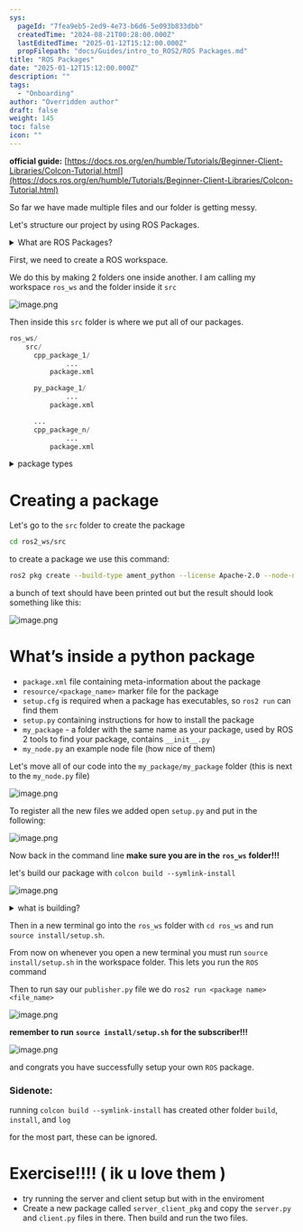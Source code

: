 ```yaml
---
sys:
  pageId: "7fea9eb5-2ed9-4e73-b6d6-5e093b833dbb"
  createdTime: "2024-08-21T00:28:00.000Z"
  lastEditedTime: "2025-01-12T15:12:00.000Z"
  propFilepath: "docs/Guides/intro_to_ROS2/ROS Packages.md"
title: "ROS Packages"
date: "2025-01-12T15:12:00.000Z"
description: ""
tags:
  - "Onboarding"
author: "Overridden author"
draft: false
weight: 145
toc: false
icon: ""
---
```


**official guide:** [https://docs.ros.org/en/humble/Tutorials/Beginner-Client-Libraries/Colcon-Tutorial.html](https://docs.ros.org/en/humble/Tutorials/Beginner-Client-Libraries/Colcon-Tutorial.html)

So far we have made multiple files and our folder is getting messy.

Let's structure our project by using ROS Packages.

<details>

<summary>What are ROS Packages?</summary>

ROS Packages are, as the name implies, packages of code that are highly sharable between ROS developers.

They consist of a folder, `package.xml` file, and source code

```python
      cpp_package_1/
		      ... imagine much code files here ..
          package.xml
```

</details>

First, we need to create a ROS workspace.

We do this by making 2 folders one inside another. I am calling my workspace `ros_ws` and the folder inside it `src`

![image.png](https://prod-files-secure.s3.us-west-2.amazonaws.com/d518164a-d88e-44d1-a4ee-3adb3bd8bce0/70706947-fd18-4537-a67b-e12946812d31/image.png?X-Amz-Algorithm=AWS4-HMAC-SHA256&X-Amz-Content-Sha256=UNSIGNED-PAYLOAD&X-Amz-Credential=ASIAZI2LB4664R4ZJGXI%2F20250327%2Fus-west-2%2Fs3%2Faws4_request&X-Amz-Date=20250327T110729Z&X-Amz-Expires=3600&X-Amz-Security-Token=IQoJb3JpZ2luX2VjENv%2F%2F%2F%2F%2F%2F%2F%2F%2F%2FwEaCXVzLXdlc3QtMiJHMEUCIFveC6E9J7%2FJlwAr6DEutzXNp6kcTzFt24O2lNSSH28DAiEAxAvuHZo9gj1nZb1O%2B2KD%2FS4fVs3AuHK%2BhFfMwJYzdfAq%2FwMIRBAAGgw2Mzc0MjMxODM4MDUiDNlWfSw2KWgNUbZJ%2BircA20gBMLiQyS9LMVFzhQWFv10WZOeRnHc5H4OuFq07AwOSBxRoJ4vYKx80lSI73MKeYzhhssi4uixX6Ul%2FEbjFShzsQHwlZ68qmKVnJmGwNa%2FfAUpTPSYfMVWBfDBi0qr66%2BBmlNWhX%2BsKstJcVR7UhQS3Y7UYAlkWbOO%2FuAA5rcXrJjgCdgPW2N8kOqwjaGqwp%2FARl0BxM50bk0bBjUY2jH6EyhzR4EEZbLwUGAIFNvT5W3se0V1yx9%2FodL16zW5hclM%2FzuVwSj61gJ7WuPzJy2%2FbQZJTH8EaR5%2BTnpY7h6pdUMbYYbTE6Hzr%2BURCD56260GGLwYKbGu%2FPWpSUswvf88oczIi0JBW%2BEAhPM322uYO8OgHct7qFagfkugooQbZXJvoStgSYIjpXEq1mahr5%2BA%2BKEOkBqHSfR98NCIHYOjM7aUJooZYJ66C5VOXa6EujyDufqQNJL8nf4E8RQxKfl4k3zx%2BbMO1ahHKNak7LQaIHOyCuudmFQoJfj7xdhrQ%2Bn72cyMrYfrDN6wVOp%2BWCsn%2FzcQCO4M%2BRUO2YwA67rT%2F48CorRq%2FNZmcBKDoF5HT5eYVnXHP9L%2BN5koKhUUhZrYiZp7DTMhAQvenfzg5an9e7q1LyLxO5dk6Xd8MOTalL8GOqUBry%2Fqwm%2FuTk9YERNttCYkf5ymv9UCKT5SdA8TVJtsRXji9i2EdlIvTT8GnQr2HwLbuGLkszqbzUyq9XkY1pVRG6UtTV8bI71bS6NjdKs7fyFcnb7A4iHfJfzQVqi5G6acIghesYdzTW766hH6yl996p3XKAYp4D3kgFo%2BtT1SKUjFJ5oPBmAx4Jk66wXbpEiY%2BDuZrlkkQbV%2BYnHJaT60TFUPQQIG&X-Amz-Signature=d02ed2e56edddc228962eb995ca3f7ca378c896d325d7b5a4d25d63179d44b2e&X-Amz-SignedHeaders=host&x-id=GetObject)

Then inside this `src` folder is where we put all of our packages.

```python
ros_ws/
    src/
      cpp_package_1/
		      ...
          package.xml

      py_package_1/
		      ...
          package.xml

      ...
      cpp_package_n/
		      ...
          package.xml

```

<details>

<summary>package types</summary>

packages can be either `C++` or python.

the intern file structure is different for each but for this guide we will stick to creating python packages

</details>

# Creating a package

Let's go to the `src` folder to create the package

```bash
cd ros2_ws/src
```

to create a package we use this command:

```bash
ros2 pkg create --build-type ament_python --license Apache-2.0 --node-name my_node my_package
```

a bunch of text should have been printed out but the result should look something like this:

![image.png](https://prod-files-secure.s3.us-west-2.amazonaws.com/d518164a-d88e-44d1-a4ee-3adb3bd8bce0/e6cf1e3f-8512-4a3e-b131-079f800bf3e8/image.png?X-Amz-Algorithm=AWS4-HMAC-SHA256&X-Amz-Content-Sha256=UNSIGNED-PAYLOAD&X-Amz-Credential=ASIAZI2LB4664R4ZJGXI%2F20250327%2Fus-west-2%2Fs3%2Faws4_request&X-Amz-Date=20250327T110729Z&X-Amz-Expires=3600&X-Amz-Security-Token=IQoJb3JpZ2luX2VjENv%2F%2F%2F%2F%2F%2F%2F%2F%2F%2FwEaCXVzLXdlc3QtMiJHMEUCIFveC6E9J7%2FJlwAr6DEutzXNp6kcTzFt24O2lNSSH28DAiEAxAvuHZo9gj1nZb1O%2B2KD%2FS4fVs3AuHK%2BhFfMwJYzdfAq%2FwMIRBAAGgw2Mzc0MjMxODM4MDUiDNlWfSw2KWgNUbZJ%2BircA20gBMLiQyS9LMVFzhQWFv10WZOeRnHc5H4OuFq07AwOSBxRoJ4vYKx80lSI73MKeYzhhssi4uixX6Ul%2FEbjFShzsQHwlZ68qmKVnJmGwNa%2FfAUpTPSYfMVWBfDBi0qr66%2BBmlNWhX%2BsKstJcVR7UhQS3Y7UYAlkWbOO%2FuAA5rcXrJjgCdgPW2N8kOqwjaGqwp%2FARl0BxM50bk0bBjUY2jH6EyhzR4EEZbLwUGAIFNvT5W3se0V1yx9%2FodL16zW5hclM%2FzuVwSj61gJ7WuPzJy2%2FbQZJTH8EaR5%2BTnpY7h6pdUMbYYbTE6Hzr%2BURCD56260GGLwYKbGu%2FPWpSUswvf88oczIi0JBW%2BEAhPM322uYO8OgHct7qFagfkugooQbZXJvoStgSYIjpXEq1mahr5%2BA%2BKEOkBqHSfR98NCIHYOjM7aUJooZYJ66C5VOXa6EujyDufqQNJL8nf4E8RQxKfl4k3zx%2BbMO1ahHKNak7LQaIHOyCuudmFQoJfj7xdhrQ%2Bn72cyMrYfrDN6wVOp%2BWCsn%2FzcQCO4M%2BRUO2YwA67rT%2F48CorRq%2FNZmcBKDoF5HT5eYVnXHP9L%2BN5koKhUUhZrYiZp7DTMhAQvenfzg5an9e7q1LyLxO5dk6Xd8MOTalL8GOqUBry%2Fqwm%2FuTk9YERNttCYkf5ymv9UCKT5SdA8TVJtsRXji9i2EdlIvTT8GnQr2HwLbuGLkszqbzUyq9XkY1pVRG6UtTV8bI71bS6NjdKs7fyFcnb7A4iHfJfzQVqi5G6acIghesYdzTW766hH6yl996p3XKAYp4D3kgFo%2BtT1SKUjFJ5oPBmAx4Jk66wXbpEiY%2BDuZrlkkQbV%2BYnHJaT60TFUPQQIG&X-Amz-Signature=54fc63732d13b960ddd2fd47adff77738ecacda4935897e5b90f49188decfcec&X-Amz-SignedHeaders=host&x-id=GetObject)

# What’s inside a python package

- `package.xml` file containing meta-information about the package
- `resource/<package_name>` marker file for the package
- `setup.cfg` is required when a package has executables, so `ros2 run` can find them
- `setup.py` containing instructions for how to install the package
- `my_package` - a folder with the same name as your package, used by ROS 2 tools to find your package, contains `__init__.py`
- `my_node.py` an example node file (how nice of them)

Let's move all of our code into the `my_package/my_package` folder (this is next to the `my_node.py` file)

![image.png](https://prod-files-secure.s3.us-west-2.amazonaws.com/d518164a-d88e-44d1-a4ee-3adb3bd8bce0/9ce58f11-0da9-4d3e-b86d-506a9685d378/image.png?X-Amz-Algorithm=AWS4-HMAC-SHA256&X-Amz-Content-Sha256=UNSIGNED-PAYLOAD&X-Amz-Credential=ASIAZI2LB4664R4ZJGXI%2F20250327%2Fus-west-2%2Fs3%2Faws4_request&X-Amz-Date=20250327T110729Z&X-Amz-Expires=3600&X-Amz-Security-Token=IQoJb3JpZ2luX2VjENv%2F%2F%2F%2F%2F%2F%2F%2F%2F%2FwEaCXVzLXdlc3QtMiJHMEUCIFveC6E9J7%2FJlwAr6DEutzXNp6kcTzFt24O2lNSSH28DAiEAxAvuHZo9gj1nZb1O%2B2KD%2FS4fVs3AuHK%2BhFfMwJYzdfAq%2FwMIRBAAGgw2Mzc0MjMxODM4MDUiDNlWfSw2KWgNUbZJ%2BircA20gBMLiQyS9LMVFzhQWFv10WZOeRnHc5H4OuFq07AwOSBxRoJ4vYKx80lSI73MKeYzhhssi4uixX6Ul%2FEbjFShzsQHwlZ68qmKVnJmGwNa%2FfAUpTPSYfMVWBfDBi0qr66%2BBmlNWhX%2BsKstJcVR7UhQS3Y7UYAlkWbOO%2FuAA5rcXrJjgCdgPW2N8kOqwjaGqwp%2FARl0BxM50bk0bBjUY2jH6EyhzR4EEZbLwUGAIFNvT5W3se0V1yx9%2FodL16zW5hclM%2FzuVwSj61gJ7WuPzJy2%2FbQZJTH8EaR5%2BTnpY7h6pdUMbYYbTE6Hzr%2BURCD56260GGLwYKbGu%2FPWpSUswvf88oczIi0JBW%2BEAhPM322uYO8OgHct7qFagfkugooQbZXJvoStgSYIjpXEq1mahr5%2BA%2BKEOkBqHSfR98NCIHYOjM7aUJooZYJ66C5VOXa6EujyDufqQNJL8nf4E8RQxKfl4k3zx%2BbMO1ahHKNak7LQaIHOyCuudmFQoJfj7xdhrQ%2Bn72cyMrYfrDN6wVOp%2BWCsn%2FzcQCO4M%2BRUO2YwA67rT%2F48CorRq%2FNZmcBKDoF5HT5eYVnXHP9L%2BN5koKhUUhZrYiZp7DTMhAQvenfzg5an9e7q1LyLxO5dk6Xd8MOTalL8GOqUBry%2Fqwm%2FuTk9YERNttCYkf5ymv9UCKT5SdA8TVJtsRXji9i2EdlIvTT8GnQr2HwLbuGLkszqbzUyq9XkY1pVRG6UtTV8bI71bS6NjdKs7fyFcnb7A4iHfJfzQVqi5G6acIghesYdzTW766hH6yl996p3XKAYp4D3kgFo%2BtT1SKUjFJ5oPBmAx4Jk66wXbpEiY%2BDuZrlkkQbV%2BYnHJaT60TFUPQQIG&X-Amz-Signature=3f27f1c2ee833c2bbd5bd37a67eb8a61bff310fa5b0d9b5d530d4bbc8c7c2913&X-Amz-SignedHeaders=host&x-id=GetObject)

To register all the new files we added open `setup.py` and put in the following:

![image.png](https://prod-files-secure.s3.us-west-2.amazonaws.com/d518164a-d88e-44d1-a4ee-3adb3bd8bce0/1cd7c262-4cae-4496-9d75-c178537d24a2/image.png?X-Amz-Algorithm=AWS4-HMAC-SHA256&X-Amz-Content-Sha256=UNSIGNED-PAYLOAD&X-Amz-Credential=ASIAZI2LB4664R4ZJGXI%2F20250327%2Fus-west-2%2Fs3%2Faws4_request&X-Amz-Date=20250327T110729Z&X-Amz-Expires=3600&X-Amz-Security-Token=IQoJb3JpZ2luX2VjENv%2F%2F%2F%2F%2F%2F%2F%2F%2F%2FwEaCXVzLXdlc3QtMiJHMEUCIFveC6E9J7%2FJlwAr6DEutzXNp6kcTzFt24O2lNSSH28DAiEAxAvuHZo9gj1nZb1O%2B2KD%2FS4fVs3AuHK%2BhFfMwJYzdfAq%2FwMIRBAAGgw2Mzc0MjMxODM4MDUiDNlWfSw2KWgNUbZJ%2BircA20gBMLiQyS9LMVFzhQWFv10WZOeRnHc5H4OuFq07AwOSBxRoJ4vYKx80lSI73MKeYzhhssi4uixX6Ul%2FEbjFShzsQHwlZ68qmKVnJmGwNa%2FfAUpTPSYfMVWBfDBi0qr66%2BBmlNWhX%2BsKstJcVR7UhQS3Y7UYAlkWbOO%2FuAA5rcXrJjgCdgPW2N8kOqwjaGqwp%2FARl0BxM50bk0bBjUY2jH6EyhzR4EEZbLwUGAIFNvT5W3se0V1yx9%2FodL16zW5hclM%2FzuVwSj61gJ7WuPzJy2%2FbQZJTH8EaR5%2BTnpY7h6pdUMbYYbTE6Hzr%2BURCD56260GGLwYKbGu%2FPWpSUswvf88oczIi0JBW%2BEAhPM322uYO8OgHct7qFagfkugooQbZXJvoStgSYIjpXEq1mahr5%2BA%2BKEOkBqHSfR98NCIHYOjM7aUJooZYJ66C5VOXa6EujyDufqQNJL8nf4E8RQxKfl4k3zx%2BbMO1ahHKNak7LQaIHOyCuudmFQoJfj7xdhrQ%2Bn72cyMrYfrDN6wVOp%2BWCsn%2FzcQCO4M%2BRUO2YwA67rT%2F48CorRq%2FNZmcBKDoF5HT5eYVnXHP9L%2BN5koKhUUhZrYiZp7DTMhAQvenfzg5an9e7q1LyLxO5dk6Xd8MOTalL8GOqUBry%2Fqwm%2FuTk9YERNttCYkf5ymv9UCKT5SdA8TVJtsRXji9i2EdlIvTT8GnQr2HwLbuGLkszqbzUyq9XkY1pVRG6UtTV8bI71bS6NjdKs7fyFcnb7A4iHfJfzQVqi5G6acIghesYdzTW766hH6yl996p3XKAYp4D3kgFo%2BtT1SKUjFJ5oPBmAx4Jk66wXbpEiY%2BDuZrlkkQbV%2BYnHJaT60TFUPQQIG&X-Amz-Signature=6fd5f18d075807a2ab47aace08421abb13d4eea3a0f9bbb4627032671dc20ff4&X-Amz-SignedHeaders=host&x-id=GetObject)

Now back in the command line **make sure you are in the** **`ros_ws`** **folder!!!**

let's build our package with `colcon build --symlink-install`

![image.png](https://prod-files-secure.s3.us-west-2.amazonaws.com/d518164a-d88e-44d1-a4ee-3adb3bd8bce0/2f2a0d27-b173-48fd-b189-5f5c0ce65619/image.png?X-Amz-Algorithm=AWS4-HMAC-SHA256&X-Amz-Content-Sha256=UNSIGNED-PAYLOAD&X-Amz-Credential=ASIAZI2LB4664R4ZJGXI%2F20250327%2Fus-west-2%2Fs3%2Faws4_request&X-Amz-Date=20250327T110729Z&X-Amz-Expires=3600&X-Amz-Security-Token=IQoJb3JpZ2luX2VjENv%2F%2F%2F%2F%2F%2F%2F%2F%2F%2FwEaCXVzLXdlc3QtMiJHMEUCIFveC6E9J7%2FJlwAr6DEutzXNp6kcTzFt24O2lNSSH28DAiEAxAvuHZo9gj1nZb1O%2B2KD%2FS4fVs3AuHK%2BhFfMwJYzdfAq%2FwMIRBAAGgw2Mzc0MjMxODM4MDUiDNlWfSw2KWgNUbZJ%2BircA20gBMLiQyS9LMVFzhQWFv10WZOeRnHc5H4OuFq07AwOSBxRoJ4vYKx80lSI73MKeYzhhssi4uixX6Ul%2FEbjFShzsQHwlZ68qmKVnJmGwNa%2FfAUpTPSYfMVWBfDBi0qr66%2BBmlNWhX%2BsKstJcVR7UhQS3Y7UYAlkWbOO%2FuAA5rcXrJjgCdgPW2N8kOqwjaGqwp%2FARl0BxM50bk0bBjUY2jH6EyhzR4EEZbLwUGAIFNvT5W3se0V1yx9%2FodL16zW5hclM%2FzuVwSj61gJ7WuPzJy2%2FbQZJTH8EaR5%2BTnpY7h6pdUMbYYbTE6Hzr%2BURCD56260GGLwYKbGu%2FPWpSUswvf88oczIi0JBW%2BEAhPM322uYO8OgHct7qFagfkugooQbZXJvoStgSYIjpXEq1mahr5%2BA%2BKEOkBqHSfR98NCIHYOjM7aUJooZYJ66C5VOXa6EujyDufqQNJL8nf4E8RQxKfl4k3zx%2BbMO1ahHKNak7LQaIHOyCuudmFQoJfj7xdhrQ%2Bn72cyMrYfrDN6wVOp%2BWCsn%2FzcQCO4M%2BRUO2YwA67rT%2F48CorRq%2FNZmcBKDoF5HT5eYVnXHP9L%2BN5koKhUUhZrYiZp7DTMhAQvenfzg5an9e7q1LyLxO5dk6Xd8MOTalL8GOqUBry%2Fqwm%2FuTk9YERNttCYkf5ymv9UCKT5SdA8TVJtsRXji9i2EdlIvTT8GnQr2HwLbuGLkszqbzUyq9XkY1pVRG6UtTV8bI71bS6NjdKs7fyFcnb7A4iHfJfzQVqi5G6acIghesYdzTW766hH6yl996p3XKAYp4D3kgFo%2BtT1SKUjFJ5oPBmAx4Jk66wXbpEiY%2BDuZrlkkQbV%2BYnHJaT60TFUPQQIG&X-Amz-Signature=05d6ea169afb58998bc05ef31ee042666d6d51773d5e37a258bf7c59640848a4&X-Amz-SignedHeaders=host&x-id=GetObject)

<details>

<summary>what is building?</summary>

if you are a CS major at Rose-Hulman you will learn the answer to this in CSSE132

but TLDR; is it combines all the code files into one program that can be run easily 

</details>

Then in a new terminal go into the `ros_ws` folder with `cd ros_ws` and run `source install/setup.sh`. 

From now on whenever you open a new terminal you must run `source install/setup.sh` in the workspace folder. This lets you run the `ROS` command

Then to run say our `publisher.py` file we do `ros2 run <package name> <file_name>`

![image.png](https://prod-files-secure.s3.us-west-2.amazonaws.com/d518164a-d88e-44d1-a4ee-3adb3bd8bce0/4f4b1219-3a44-4632-aa0a-ce3471699f59/image.png?X-Amz-Algorithm=AWS4-HMAC-SHA256&X-Amz-Content-Sha256=UNSIGNED-PAYLOAD&X-Amz-Credential=ASIAZI2LB4664R4ZJGXI%2F20250327%2Fus-west-2%2Fs3%2Faws4_request&X-Amz-Date=20250327T110729Z&X-Amz-Expires=3600&X-Amz-Security-Token=IQoJb3JpZ2luX2VjENv%2F%2F%2F%2F%2F%2F%2F%2F%2F%2FwEaCXVzLXdlc3QtMiJHMEUCIFveC6E9J7%2FJlwAr6DEutzXNp6kcTzFt24O2lNSSH28DAiEAxAvuHZo9gj1nZb1O%2B2KD%2FS4fVs3AuHK%2BhFfMwJYzdfAq%2FwMIRBAAGgw2Mzc0MjMxODM4MDUiDNlWfSw2KWgNUbZJ%2BircA20gBMLiQyS9LMVFzhQWFv10WZOeRnHc5H4OuFq07AwOSBxRoJ4vYKx80lSI73MKeYzhhssi4uixX6Ul%2FEbjFShzsQHwlZ68qmKVnJmGwNa%2FfAUpTPSYfMVWBfDBi0qr66%2BBmlNWhX%2BsKstJcVR7UhQS3Y7UYAlkWbOO%2FuAA5rcXrJjgCdgPW2N8kOqwjaGqwp%2FARl0BxM50bk0bBjUY2jH6EyhzR4EEZbLwUGAIFNvT5W3se0V1yx9%2FodL16zW5hclM%2FzuVwSj61gJ7WuPzJy2%2FbQZJTH8EaR5%2BTnpY7h6pdUMbYYbTE6Hzr%2BURCD56260GGLwYKbGu%2FPWpSUswvf88oczIi0JBW%2BEAhPM322uYO8OgHct7qFagfkugooQbZXJvoStgSYIjpXEq1mahr5%2BA%2BKEOkBqHSfR98NCIHYOjM7aUJooZYJ66C5VOXa6EujyDufqQNJL8nf4E8RQxKfl4k3zx%2BbMO1ahHKNak7LQaIHOyCuudmFQoJfj7xdhrQ%2Bn72cyMrYfrDN6wVOp%2BWCsn%2FzcQCO4M%2BRUO2YwA67rT%2F48CorRq%2FNZmcBKDoF5HT5eYVnXHP9L%2BN5koKhUUhZrYiZp7DTMhAQvenfzg5an9e7q1LyLxO5dk6Xd8MOTalL8GOqUBry%2Fqwm%2FuTk9YERNttCYkf5ymv9UCKT5SdA8TVJtsRXji9i2EdlIvTT8GnQr2HwLbuGLkszqbzUyq9XkY1pVRG6UtTV8bI71bS6NjdKs7fyFcnb7A4iHfJfzQVqi5G6acIghesYdzTW766hH6yl996p3XKAYp4D3kgFo%2BtT1SKUjFJ5oPBmAx4Jk66wXbpEiY%2BDuZrlkkQbV%2BYnHJaT60TFUPQQIG&X-Amz-Signature=23d2aff0cd7471a3d2479b654c14a680899e1b7869c64929ef9637f4595f8852&X-Amz-SignedHeaders=host&x-id=GetObject)

**remember to run** **`source install/setup.sh`** **for the subscriber!!!**

![image.png](https://prod-files-secure.s3.us-west-2.amazonaws.com/d518164a-d88e-44d1-a4ee-3adb3bd8bce0/02121119-dad4-49ec-8356-c956108b4243/image.png?X-Amz-Algorithm=AWS4-HMAC-SHA256&X-Amz-Content-Sha256=UNSIGNED-PAYLOAD&X-Amz-Credential=ASIAZI2LB4664R4ZJGXI%2F20250327%2Fus-west-2%2Fs3%2Faws4_request&X-Amz-Date=20250327T110729Z&X-Amz-Expires=3600&X-Amz-Security-Token=IQoJb3JpZ2luX2VjENv%2F%2F%2F%2F%2F%2F%2F%2F%2F%2FwEaCXVzLXdlc3QtMiJHMEUCIFveC6E9J7%2FJlwAr6DEutzXNp6kcTzFt24O2lNSSH28DAiEAxAvuHZo9gj1nZb1O%2B2KD%2FS4fVs3AuHK%2BhFfMwJYzdfAq%2FwMIRBAAGgw2Mzc0MjMxODM4MDUiDNlWfSw2KWgNUbZJ%2BircA20gBMLiQyS9LMVFzhQWFv10WZOeRnHc5H4OuFq07AwOSBxRoJ4vYKx80lSI73MKeYzhhssi4uixX6Ul%2FEbjFShzsQHwlZ68qmKVnJmGwNa%2FfAUpTPSYfMVWBfDBi0qr66%2BBmlNWhX%2BsKstJcVR7UhQS3Y7UYAlkWbOO%2FuAA5rcXrJjgCdgPW2N8kOqwjaGqwp%2FARl0BxM50bk0bBjUY2jH6EyhzR4EEZbLwUGAIFNvT5W3se0V1yx9%2FodL16zW5hclM%2FzuVwSj61gJ7WuPzJy2%2FbQZJTH8EaR5%2BTnpY7h6pdUMbYYbTE6Hzr%2BURCD56260GGLwYKbGu%2FPWpSUswvf88oczIi0JBW%2BEAhPM322uYO8OgHct7qFagfkugooQbZXJvoStgSYIjpXEq1mahr5%2BA%2BKEOkBqHSfR98NCIHYOjM7aUJooZYJ66C5VOXa6EujyDufqQNJL8nf4E8RQxKfl4k3zx%2BbMO1ahHKNak7LQaIHOyCuudmFQoJfj7xdhrQ%2Bn72cyMrYfrDN6wVOp%2BWCsn%2FzcQCO4M%2BRUO2YwA67rT%2F48CorRq%2FNZmcBKDoF5HT5eYVnXHP9L%2BN5koKhUUhZrYiZp7DTMhAQvenfzg5an9e7q1LyLxO5dk6Xd8MOTalL8GOqUBry%2Fqwm%2FuTk9YERNttCYkf5ymv9UCKT5SdA8TVJtsRXji9i2EdlIvTT8GnQr2HwLbuGLkszqbzUyq9XkY1pVRG6UtTV8bI71bS6NjdKs7fyFcnb7A4iHfJfzQVqi5G6acIghesYdzTW766hH6yl996p3XKAYp4D3kgFo%2BtT1SKUjFJ5oPBmAx4Jk66wXbpEiY%2BDuZrlkkQbV%2BYnHJaT60TFUPQQIG&X-Amz-Signature=4e80c0cec6d8de20e381f32c16ae6c3794cf8a2360d89041fe5a6cf5a87e9327&X-Amz-SignedHeaders=host&x-id=GetObject)

and congrats you have successfully setup your own `ROS` package.

### Sidenote:

running `colcon build --symlink-install` has created other folder `build`, `install`, and `log`

for the most part, these can be ignored.

# Exercise!!!! ( ik u love them )

- try running the server and client setup but with in the enviroment
- Create a new package called `server_client_pkg` and copy the `server.py` and `client.py` files in there. Then build and run the two files.
